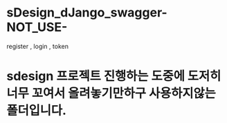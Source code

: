 # sDesign_dJango_swagger-NOT_USE-
register , login , token 


# sdesign 프로젝트 진행하는 도중에 도저히 너무 꼬여서 올려놓기만하구 사용하지않는 폴더입니다.
